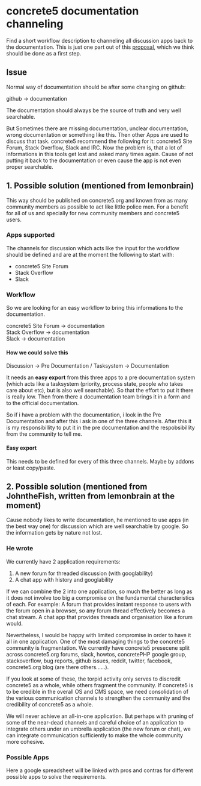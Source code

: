 # concrete5 documentation channeling
Find a short workflow description to channeling all discussion apps back to the documentation. This is just one part out of this [proposal](https://github.com/gondwanasoft/c5-doc-team), which we think should be done as a first step.

## Issue
Normal way of documentation should be after some changing on github:

github -> documentation


The documentation should always be the source of truth and very well searchable.

But Sometimes there are missing documentation, unclear documentation, wrong documentation or something like this. Then other Apps are used to discuss that task. concrete5 recommend the following for it: concrete5 Site Forum, Stack Overflow, Slack and IRC. Now the problem is, that a lot of informations in this tools get lost and asked many times again. Cause of not putting it back to the documentation or even cause the app is not even proper searchable. 

## 1. Possible solution (mentioned from lemonbrain)
This way should be published on concrete5.org and known from as many community members as possible to act like little police men. For a benefit for all of us and specially for new community members and concrete5 users.

### Apps supported
The channels for discussion which acts like the input for the workflow should be defined and are at the moment the following to start with:
* concrete5 Site Forum
* Stack Overflow
* Slack

### Workflow
So we are looking for an easy workflow to bring this informations to the documentation.

concrete5 Site Forum -> documentation<br>
Stack Overflow -> documentation<br>
Slack -> documentation

#### How we could solve this
Discussion -> Pre Documentation / Tasksystem -> Documentation

It needs an **easy export** from this three apps to a pre documentation system (which acts like a tasksystem (priority, process state, people who takes care about etc), but is also well searchable). So that the effort to put it there is really low. Then from there a documentation team brings it in a form and to the official documentation. 

So if i have a problem with the documentation, i look in the Pre Documentation and after this i ask in one of the three channels. After this it is my responsibillity to put it in the pre documentation and the respobsibillity from the community to tell me.

#### Easy export
This needs to be defined for every of this three channels. Maybe by addons or least copy/paste.

## 2. Possible solution (mentioned from JohntheFish, written from lemonbrain at the moment)
Cause nobody likes to write documentation, he mentioned to use apps (in the best way one) for discussion which are well searchable by google. So the information gets by nature not lost.

### He wrote
We currently have 2 application requirements:
1) A new forum for threaded discussion (with googlability)
2) A chat app with history and googlability

If we can combine the 2 into one application, so much the better as long as it does not involve too big a compromise on the fundamental characteristics of each. For example: A forum that provides instant response to users with the forum open in a browser, so any forum thread effectively becomes a chat stream. A chat app that provides threads and organisation like a forum would.

Nevertheless, I would be happy with limited compromise in order to have it all in one application. One of the most damaging things to the concrete5 community is fragmentation. We currently have concrete5 presecene split across concrete5.org forums, slack, howtos, concretePHP google group, stackoverflow, bug reports, github issues, reddit, twitter, facebook, concrete5.org blog (are there others......).

If you look at some of these, the torpid activity only serves to discredit concrete5 as a whole, while others fragment the community. If concrete5 is to be credible in the overall OS and CMS space, we need consolidation of the various communication channels to strengthen the community and the credibility of concrete5 as a whole.

We will never achieve an all-in-one application. But perhaps with pruning of some of the near-dead channels and careful choice of an application to integrate others under an umbrella application (the new forum or chat), we can integrate communication sufficiently to make the whole community more cohesive.

### Possible Apps
Here a google spreadsheet will be linked with pros and contras for different possible apps to solve the requirements.
